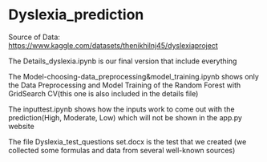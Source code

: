 # Dyslexia_prediction
Source of Data: https://www.kaggle.com/datasets/thenikhilnj45/dyslexiaproject

The Details_dyslexia.ipynb is our final version that include everything

The Model-choosing-data_preprocessing&model_training.ipynb shows only the Data Preprocessing and Model Training of the Random Forest with GridSearch CV(this one is also included in the details file)

The inputtest.ipynb shows how the inputs work to come out with the prediction(High, Moderate, Low) which will not be shown in the app.py website

The file Dyslexia_test_questions set.docx is the test that we created (we collected some formulas and data from several well-known sources)
